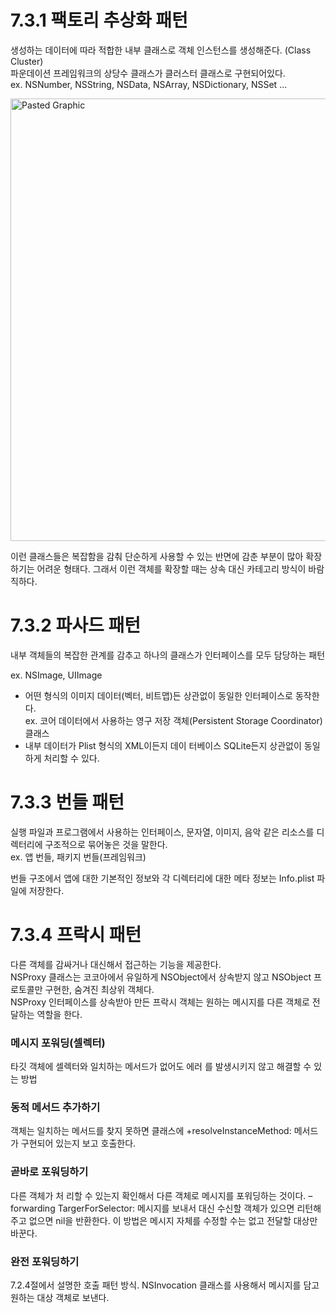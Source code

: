 # 7.3.1 팩토리 추상화 패턴
생성하는 데이터에 따라 적합한 내부 클래스로 객체 인스턴스를 생성해준다. (Class Cluster)  
파운데이션 프레임워크의 상당수 클래스가 클러스터 클래스로 구현되어있다.  
ex. NSNumber, NSString, NSData, NSArray, NSDictionary, NSSet ...
  
<img width="708" alt="Pasted Graphic" src="https://user-images.githubusercontent.com/80673932/129852001-9e7598c4-42f5-4d92-9d15-e29ea525b401.png">
  
이런 클래스들은 복잡함을 감춰 단순하게 사용할 수 있는 반면에 감춘 부분이 많아 확장하기는 어려운 형태다. 
그래서 이런 객체를 확장할 때는 상속 대신 카테고리 방식이 바람직하다. 

# 7.3.2 파사드 패턴  
내부 객체들의 복잡한 관계를 감추고 하나의 클래스가 인터페이스를 모두 담당하는 패턴 
  
ex. NSImage, UIImage   
- 어떤 형식의 이미지 데이터(벡터, 비트맵)든 상관없이 동일한 인터페이스로 동작한다.  
ex. 코어 데이터에서 사용하는 영구 저장 객체(Persistent Storage Coordinator) 클래스   
- 내부 데이터가 Plist 형식의 XML이든지 데이 터베이스 SQLite든지 상관없이 동일하게 처리할 수 있다. 

# 7.3.3 번들 패턴
실행 파일과 프로그램에서 사용하는 인터페이스, 문자열, 이미지, 음악 같은 리소스를 디렉터리에 구조적으로 묶어놓은 것을 말한다.  
ex. 앱 번들, 패키지 번들(프레임워크)

번들 구조에서 앱에 대한 기본적인 정보와 각 디렉터리에 대한 메타 정보는 Info.plist 파일에 저장한다. 

# 7.3.4 프락시 패턴
다른 객체를 감싸거나 대신해서 접근하는 기능을 제공한다.   
NSProxy 클래스는 코코아에서 유일하게 NSObject에서 상속받지 않고 NSObject 프로토콜만 구현한, 숨겨진 최상위 객체다.   
NSProxy 인터페이스를 상속받아 만든 프락시 객체는 원하는 메시지를 다른 객체로 전달하는 역할을 한다.   
  

### 메시지 포워딩(셀렉터)
타깃 객체에 셀렉터와 일치하는 메서드가 없어도 에러 를 발생시키지 않고 해결할 수 있는 방법 

### 동적 메서드 추가하기
객체는 일치하는 메서드를 찾지 못하면 클래스에 +resolveInstanceMethod: 메서드가 구현되어 있는지 보고 호출한다. 

### 곧바로 포워딩하기
다른 객체가 처 리할 수 있는지 확인해서 다른 객체로 메시지를 포워딩하는 것이다.
–forwarding TargerForSelector: 메시지를 보내서 대신 수신할 객체가 있으면 리턴해주고 없으면 nil을 반환한다. 
이 방법은 메시지 자체를 수정할 수는 없고 전달할 대상만 바꾼다.

### 완전 포워딩하기 
7.2.4절에서 설명한 호출 패턴 방식. NSInvocation 클래스를 사용해서 메시지를 담고 원하는 대상 객체로 보낸다. 

